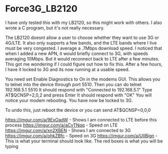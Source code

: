 # Force3G_LB2120

I have only tested this with my LB2120, so this might work with others. I also wrote a C program, but it's not really necessary.


The LB2120 doesnt allow a user to choose whether they want to use 3G or 4G/LTE. It also only supports a few bands, and the LTE bands where I live must be very congested. I average a .7Mbps download speed. I noticed that when I added a new APN, it would briefly connect to 3G, with speeds averaging 10Mbps. But it would reconnect back to LTE after a few minutes. This got me wondering if I could figure out how to fix this. After a few hours, I have it locked to 3G and its now running at a usable speed.


You need set Enable Diagnostics to On in the modems GUI. This allows you to telnet into the device through port 5510.
Then you can do telnet 192.168.5.1 5510
It should respond with "Connected to 192.168.5.1"
Type AT$QCNSP=2,0,2 and press Enter
It should respond with "OK"
You will notice your modem rebooting.
You have now be locked to 3G.

To undo this, just reboot the device or you can send AT$QCNSP=0,0,0


https://imgur.com/a/9ExOadW - Shows I am connected to LTE before this process
https://imgur.com/a/aCvTNqq - Speed on LTE
https://imgur.com/a/xn2XBEN - Shows I am connected to 3G
https://imgur.com/a/ohkZBfc - Speed on 3G
https://imgur.com/a/UlIBign - This is what your terminal should look like. The red boxes is what you will be typing
